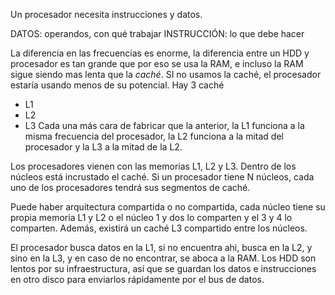 Un procesador necesita instrucciones y datos.

DATOS: operandos, con qué trabajar
INSTRUCCIÓN: lo que debe hacer

La diferencia en las frecuencias es enorme, la diferencia entre un HDD y procesador es tan grande que por eso se usa la RAM, e incluso la RAM sigue siendo mas lenta que la _caché_. SI no usamos la caché, el procesador estaría usando menos de su potencial.
Hay 3 caché
- L1
- L2
- L3
Cada una más cara de fabricar que la anterior, la L1 funciona a la misma frecuencia del procesador, la L2 funciona a la mitad del procesador y la L3 a la mitad de la L2.

Los procesadores vienen con las memorias L1, L2 y L3. Dentro de los núcleos está incrustado el caché. Si un procesador tiene N núcleos, cada uno de los procesadores tendrá sus segmentos de caché.

Puede haber arquitectura compartida o no compartida, cada núcleo tiene su propia memoria L1 y L2 o el núcleo 1 y dos lo comparten y el 3 y 4 lo comparten.
Además, existirá un caché L3 compartido entre los núcleos.

El procesador busca datos en la L1, si no encuentra ahi, busca en la L2, y sino en la L3, y en caso de no encontrar, se aboca a la RAM.
Los HDD son lentos por su infraestructura, así que se guardan los datos e instrucciones en otro disco para enviarlos rápidamente por el bus de datos.